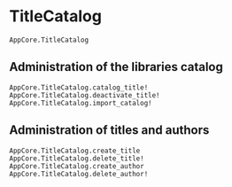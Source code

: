 # TitleCatalog

```@docs
AppCore.TitleCatalog
``` 

## Administration of the libraries catalog

```@docs
AppCore.TitleCatalog.catalog_title!
AppCore.TitleCatalog.deactivate_title!
AppCore.TitleCatalog.import_catalog!
``` 

## Administration of titles and authors

```@docs
AppCore.TitleCatalog.create_title
AppCore.TitleCatalog.delete_title!
AppCore.TitleCatalog.create_author
AppCore.TitleCatalog.delete_author!
```